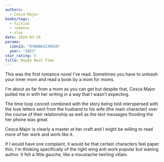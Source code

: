 ```yaml
---
authors:
  - Cesca Major
books/tags:
  - fiction
  - romance
  - slay
date: 2024-03-16
params:
  isbn13: "9780063239920"
  year: "2023"
star_rating: 5
title: Maybe Next Time
---
```


This was the first romance novel I've read. Sometimes you have to unleash your
inner mom and read a book by a mom for moms.

I'm about as far from a mom as you can get but despite that, Cesca Major pulled
me in with her writing in a way that I wasn't expecting.

<!--more-->

The time loop conceit combined with the story being told interspersed with the
love letters sent from the husband to his wife (the main character) over the
course of their relationship as well as the text messages flooding the her phone
was great.

Cesca Major is clearly a master at her craft and I might be willing to read more
of her work and work like it.

If I would have one complaint, it would be that certain characters feel paper
thin. I'm thinking specifically of the right wing anti work popular but waning
author. It felt a little gauche, like a moustache twirling villain.
